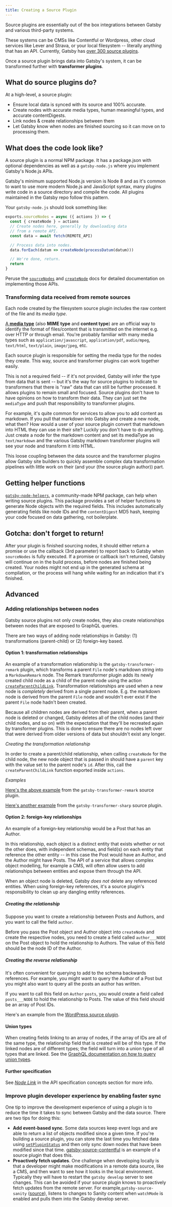 ```yaml
---
title: Creating a Source Plugin
---
```


Source plugins are essentially out of the box integrations between Gatsby and various third-party systems. 

These systems can be CMSs like Contentful or Wordpress, other cloud services like Lever and Strava, or your local filesystem -- literally anything that has an API. Currently, Gatsby has [over 300 source plugins](/plugins/?=gatsby-source).

Once a source plugin brings data into Gatsby's system, it can be transformed further with **transformer plugins**.

## What do source plugins do?

At a high-level, a source plugin:

- Ensure local data is synced with its source and 100% accurate. 
- Create nodes with accurate media types, human meaningful types, and accurate
  contentDigests.
- Link nodes & create relationships between them
- Let Gatsby know when nodes are finished sourcing so it can move on to processing them.

## What does the code look like?

A source plugin is a normal NPM package. It has a package.json with optional
dependencies as well as a `gatsby-node.js` where you implement Gatsby's Node.js
APIs. 

Gatsby's minimum supported Node.js version is Node 8 and as it's common to want to use more modern Node.js and JavaScript syntax, many plugins write code in a
source directory and compile the code. All plugins maintained in the Gatsby repo
follow this pattern.

Your `gatsby-node.js` should look something like:

```javascript:title=gatsby-node.js
exports.sourceNodes = async ({ actions }) => {
  const { createNode } = actions
  // Create nodes here, generally by downloading data
  // from a remote API.
  const data = await fetch(REMOTE_API)

  // Process data into nodes.
  data.forEach(datum => createNode(processDatum(datum)))

  // We're done, return.
  return
}
```

Peruse the [`sourceNodes`](/docs/node-apis/#sourceNodes) and
[`createNode`](/docs/actions/#createNode) docs for detailed
documentation on implementing those APIs.

### Transforming data received from remote sources

Each node created by the filesystem source plugin includes the
raw content of the file and its _media type_.

[A **media type**](https://en.wikipedia.org/wiki/Media_type) (also **MIME type**
and **content type**) are an official way to identify the format of
files/content that is transmitted on the internet e.g. over HTTP or through
email. You're probably familiar with many media types such as
`application/javascript`, `application/pdf`, `audio/mpeg`, `text/html`,
`text/plain`, `image/jpeg`, etc.

Each source plugin is responsible for setting the media type for the nodes they
create. This way, source and transformer plugins can work together easily.

This is not a required field -- if it's not provided, Gatsby will infer the type from data that is sent -- but it's the way for source plugins to indicate to
transformers that there is "raw" data that can still be further processed. It
allows plugins to remain small and focused. Source plugins don't have to have
opinions on how to transform their data. They can just set the `mediaType` and
push that responsibility to transformer plugins.

For example, it's quite common for services to allow you to add content as
markdown. If you pull that markdown into Gatsby and create a new node, what
then? How would a user of your source plugin convert that markdown into HTML
they can use in their site? Luckily you don't have to do anything. Just create a
node for the markdown content and set its mediaType as `text/markdown` and the
various Gatsby markdown transformer plugins will see your node and transform it
into HTML.

This loose coupling between the data source and the transformer plugins allow Gatsby site builders to quickly assemble complex data transformation pipelines with
little work on their (and your (the source plugin author)) part.

## Getting helper functions

[`gatsby-node-helpers`](https://github.com/angeloashmore/gatsby-node-helpers),
a community-made NPM package, can help when writing source plugins. This
package provides a set of helper functions to generate Node objects with the
required fields. This includes automatically generating fields like node IDs
and the `contentDigest` MD5 hash, keeping your code focused on data gathering,
not boilerplate.

## Gotcha: don't forget to return!

After your plugin is finished sourcing nodes, it should either return a promise or use the callback (3rd parameter) to report back to Gatsby when `sourceNodes` is fully executed. If a promise or callback isn't returned, Gatsby will continue on in the build process, before nodes are finished being created. Your nodes might not end up in the generated schema at compilation, or the process will hang while waiting for an indication that it's finished.

## Advanced

### Adding relationships between nodes

Gatsby source plugins not only create nodes, they also create relationships between nodes that are exposed to GraphQL queries.

There are two ways of adding node relationships in Gatsby: (1) transformations (parent-child) or (2) foreign-key based.

#### Option 1: transformation relationships

An example of a transformation relationship is the `gatsby-transformer-remark` plugin, which transforms a parent `File` node's markdown string into a `MarkdownRemark` node. The Remark transformer plugin adds its newly created child node as a child of the parent node using the action [`createParentChildLink`](/docs/actions/#createParentChildLink). Transformation relationships are used when a new node is _completely_ derived from a single parent node. E.g. the markdown node is derived from the parent `File` node and wouldn't ever exist if the parent `File` node hadn't been created.

Because all children nodes are derived from their parent, when a parent node is deleted or changed, Gatsby deletes all of the child nodes (and their child nodes, and so on) with the expectation that they'll be recreated again by transformer plugins. This is done to ensure there are no nodes left over that were derived from older versions of data but shouldn't exist any longer.

_Creating the transformation relationship_

In order to create a parent/child relationship, when calling `createNode` for the child node, the new node object that is passed in should have a `parent` key with the value set to the parent node's `id`. After this, call the `createParentChildLink` function exported inside `actions`.

_Examples_

[Here's the above example](https://github.com/gatsbyjs/gatsby/blob/72077527b4acd3f2109ed5a2fcb780cddefee35a/packages/gatsby-transformer-remark/src/on-node-create.js#L39-L67) from the `gatsby-transformer-remark` source plugin.

[Here's another example](https://github.com/gatsbyjs/gatsby/blob/1fb19f9ad16618acdac7eda33d295d8ceba7f393/packages/gatsby-transformer-sharp/src/on-node-create.js#L3-L25) from the `gatsby-transformer-sharp` source plugin.

#### Option 2: foreign-key relationships

An example of a foreign-key relationship would be a Post that has an Author.

In this relationship, each object is a distinct entity that exists whether or not the other does, with independent schemas, and field(s) on each entity that reference the other entity -- in this case the Post would have an Author, and the Author might have Posts. The API of a service that allows complex object modelling, for example a CMS, will often allow users to add relationships between entities and expose them through the API.

When an object node is deleted, Gatsby _does not_ delete any referenced entities. When using foreign-key references, it's a source plugin's responsibility to clean up any dangling entity references.

##### Creating the relationship

Suppose you want to create a relationship between Posts and Authors, and you want to call the field `author`.

Before you pass the Post object and Author object into `createNode` and create the respective nodes, you need to create a field called `author___NODE` on the Post object to hold the relationship to Authors. The value of this field should be the node ID of the Author.

##### Creating the reverse relationship

It's often convenient for querying to add to the schema backwards references. For example, you might want to query the Author of a Post but you might also want to query all the posts an author has written.

If you want to call this field on `Author` `posts`, you would create a field called `posts___NODE` to hold the relationship to Posts. The value of this field should be an array of Post IDs.

Here's an example from the [WordPress source plugin](https://github.com/gatsbyjs/gatsby/blob/1fb19f9ad16618acdac7eda33d295d8ceba7f393/packages/gatsby-source-wordpress/src/normalize.js#L178-L189).

#### Union types

When creating fields linking to an array of nodes, if the array of IDs are all of the same type, the relationship field that is created will be of this type. If the linked nodes are of different types; the field will turn into a union type of all types that are linked. See the [GraphQL documentation on how to query union types](https://graphql.org/learn/schema/#union-types).

#### Further specification

See
  [_Node Link_](/docs/api-specification/) in the API specification concepts
  section for more info.

### Improve plugin developer experience by enabling faster sync

One tip to improve the development experience of using a plugin is to reduce the time it takes to sync between Gatsby and the data source. There are two tips for doing this:

- **Add event-based sync**. Some data sources keep event logs and are able to return a list of objects modified since a given time. If you're building a source plugin, you can store
  the last time you fetched data using
  [`setPluginStatus`](/docs/actions/#setPluginStatus) and then only sync down nodes that have been modified since that time. [gatsby-source-contentful](https://github.com/gatsbyjs/gatsby/tree/master/packages/gatsby-source-contentful) is an example of a source plugin that does this.
- **Proactively fetch updates**. One challenge when developing locally is that a developer might make modifications in a remote data source, like a CMS, and then want to see how it looks in the local environment. Typically they will have to restart the `gatsby develop` server to see changes. This can be avoided if your source plugin knows to proactively fetch updates from the remote server. For example,`gatsby-source-sanity` ([source](https://github.com/sanity-io/gatsby-source-sanity)), listens to changes to Sanity content when `watchMode` is enabled and pulls them into the Gatsby develop server. 